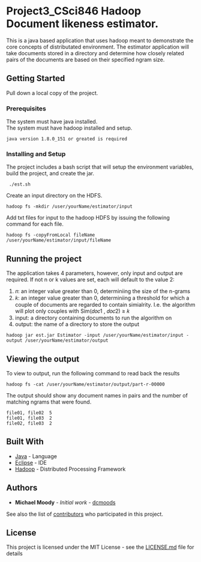 # Project3_CSci846 Hadoop Document likeness estimator. 

This is a java based application that uses hadoop meant to demonstrate the core concepts of distributated environment. The estimator application will take documents stored in a directory and determine how closely related pairs of the documents are based on their specified ngram size. 

## Getting Started

Pull down a local copy of the project.  

### Prerequisites

The system must have java installed.  
The system must have hadoop installed and setup.

```
java version 1.8.0_151 or greated is required
```

### Installing and Setup

The project includes a bash script that will setup the environment variables, build the project, and create the jar.

```
 ./est.sh
```

Create an input directory on the HDFS.

```
hadoop fs -mkdir /user/yourName/estimator/input
```

Add txt files for input to the hadoop HDFS by issuing the following command for each file.

```
hadoop fs -copyFromLocal fileName /user/yourName/estimator/input/fileName
```


## Running the project

The application takes 4 parameters, however, only input and output are required. If not n or k values are set, each will default to the value 2:

1. 𝑛: an integer value greater than 0, determiniing the size of the n-grams
2. 𝑘: an integer value greater than 0, determiniing a threshold for which a couple of documents are regarded to contain simialrity. I.e. the algorithm will plot only couples with Sim(𝑑𝑜𝑐1 , 𝑑𝑜𝑐2) ≥ 𝑘
3. input: a directory containing documents to run the algorithm on
4. output: the name of a directory to store the output


```
hadoop jar est.jar Estimator -input /user/yourName/estimator/input -output /user/yourName/estimator/output
```

## Viewing the output

To view to output, run the following command to read back the results

```
hadoop fs -cat /user/yourName/estimator/output/part-r-00000
```

The output should show any document names in pairs and the number of matching ngrams that were found.  

```
file01, file02  5
file01, file03  2
file02, file03  2
```

## Built With

* [Java](https://www.oracle.com/technetwork/java/javase/downloads/index.html) - Language
* [Eclipse](https://www.eclipse.org/) - IDE 
* [Hadoop](https://hadoop.apache.org/) - Distributed Processing Framework

## Authors

* **Michael Moody** - *Initial work* - [dcmoods](https://github.com/dcmoods)

See also the list of [contributors](https://github.com/your/project/contributors) who participated in this project.

## License

This project is licensed under the MIT License - see the [LICENSE.md](LICENSE.md) file for details

